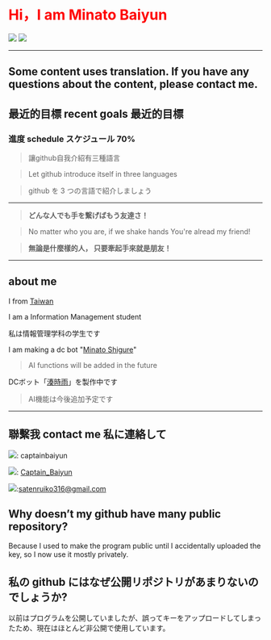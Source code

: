 <h1 style="color:red;"> Hi，I am Minato Baiyun </h1>


<img src="https://skillicons.dev/icons?i=discord,twitter,vscode,postman,github,git,sqlite,selenium,wordpress" />
<img src="https://skillicons.dev/icons?i=py,nodejs,md,html,js,css,c,java,discordjs" />

---
Some content uses translation. If you have any questions about the content, please contact me.
---
## 最近的目標 recent goals 最近的目標
### 進度 schedule スケジュール 70%
>讓github自我介紹有三種語言

>Let github introduce itself in three languages

>github を 3 つの言語で紹介しましょう

>
>


---

> **どんな人でも手を繋げばもう友達さ！**

> No matter who you are, if we shake hands You're alread my friend!

> **無論是什麼樣的人， 只要牽起手來就是朋友！**


---
## about me

I from [Taiwan](https://en.wikipedia.org/wiki/Geography_of_Taiwan)

I am a Information Management student

私は情報管理学科の学生です

I am making a dc bot "[Minato Shigure](<https://www.patreon.com/posts/huan-ying-yao-yu-108584945>)"
> AI functions will be added in the future

DCボット「[湊時雨](<https://www.patreon.com/posts/huan-ying-yao-yu-108584945>)」を製作中です
> AI機能は今後追加予定です

<!--You can contact me for English to traditional Chinese translations if needed-->

---
## 聯繫我 contact me 私に連絡して

<img src="https://img.shields.io/badge/Discord-5865F2?style=for-the-badge&logo=discord&logoColor=white">: captainbaiyun

<img src="https://img.shields.io/badge/Twitter-1DA1F2?style=for-the-badge&logo=twitter&logoColor=white">: [Captain_Baiyun](https://twitter.com/Captain_Baiyun)

<img src="https://img.shields.io/badge/Gmail-D14836?style=for-the-badge&logo=gmail&logoColor=white">:satenruiko316@gmail.com
<!--
<div align="center">
  <img src="https://api.githubtrends.io/user/svg/alicezuber/langs?time_range=one_year&include_private=True&theme=bright_lights">
</div>
-->
<!--
## 鄭風 子衿

> 青青子衿，悠悠我心。縱我不往，子寧不嗣音？
> 
> 青青子佩，悠悠我思。縱我不往，子寧不來？
> 
> 挑兮達兮，在城闕兮。一日不見，如三月兮！
-->

## Why doesn’t my github have many public repository?

Because I used to make the program public until I accidentally uploaded the key, so I now use it mostly privately.

## 私の github にはなぜ公開リポジトリがあまりないのでしょうか?

以前はプログラムを公開していましたが、誤ってキーをアップロードしてしまったため、現在はほとんど非公開で使用しています。


